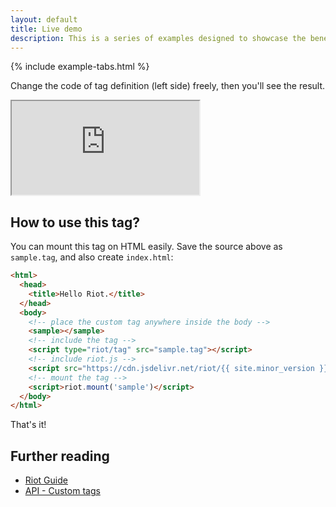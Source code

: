 ```yaml
---
layout: default
title: Live demo
description: This is a series of examples designed to showcase the benefits of adopting Riot.
---
```


{% include example-tabs.html %}

Change the code of tag definition (left side) freely, then you'll see the result.

<iframe src="http://riotjs.com/examples/live-editor"></iframe>

## How to use this tag?

You can mount this tag on HTML easily. Save the source above as `sample.tag`, and also create `index.html`:

```html
<html>
  <head>
    <title>Hello Riot.</title>
  </head>
  <body>
    <!-- place the custom tag anywhere inside the body -->
    <sample></sample>
    <!-- include the tag -->
    <script type="riot/tag" src="sample.tag"></script>
    <!-- include riot.js -->
    <script src="https://cdn.jsdelivr.net/riot/{{ site.minor_version }}/riot+compiler.min.js"></script>
    <!-- mount the tag -->
    <script>riot.mount('sample')</script>
  </body>
</html>
```

That's it!

## Further reading

- [Riot Guide](/guide/)
- [API - Custom tags](/api/)

